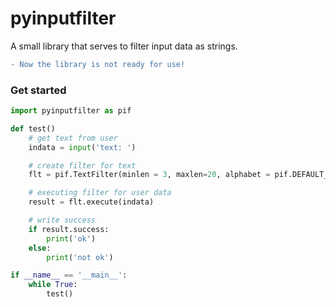 # pyinputfilter
A small library that serves to filter input data as strings.

```diff
- Now the library is not ready for use!
```

### Get started

```python
import pyinputfilter as pif

def test()
	# get text from user
	indata = input('text: ')

	# create filter for text
	flt = pif.TextFilter(minlen = 3, maxlen=20, alphabet = pif.DEFAULT_ALPHABET)

	# executing filter for user data
	result = flt.execute(indata)

	# write success
	if result.success:
		print('ok')
	else:
		print('not ok')

if __name__ == '__main__':
	while True:
		test()
```

```
```